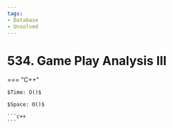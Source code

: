 ```yaml
---
tags:
- Database
- Unsolved
---
```



# 534. Game Play Analysis III

=== "C++"

    $Time: O()$

    $Space: O()$

    ```c++
    ```